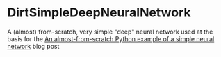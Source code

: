 # DirtSimpleDeepNeuralNetwork
A (almost) from-scratch, very simple "deep" neural network used at the basis for the [An almost-from-scratch Python example of a simple neural network](https://phifel.com/2019/01/01/a-guided-tour-through-a-dirt-simple-deep-neural-network/) blog post 
